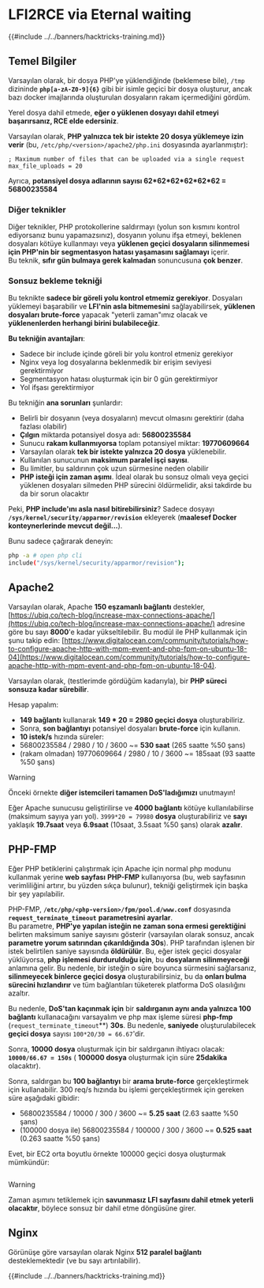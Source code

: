 # LFI2RCE via Eternal waiting

{{#include ../../banners/hacktricks-training.md}}

## Temel Bilgiler

Varsayılan olarak, bir dosya PHP'ye yüklendiğinde (beklemese bile), `/tmp` dizininde **`php[a-zA-Z0-9]{6}`** gibi bir isimle geçici bir dosya oluşturur, ancak bazı docker imajlarında oluşturulan dosyaların rakam içermediğini gördüm.

Yerel dosya dahil etmede, **eğer o yüklenen dosyayı dahil etmeyi başarırsanız, RCE elde edersiniz**.

Varsayılan olarak, **PHP yalnızca tek bir istekte 20 dosya yüklemeye izin verir** (bu, `/etc/php/<version>/apache2/php.ini` dosyasında ayarlanmıştır):
```
; Maximum number of files that can be uploaded via a single request
max_file_uploads = 20
```
Ayrıca, **potansiyel dosya adlarının sayısı 62\*62\*62\*62\*62\*62 = 56800235584**

### Diğer teknikler

Diğer teknikler, PHP protokollerine saldırmayı (yolun son kısmını kontrol ediyorsanız bunu yapamazsınız), dosyanın yolunu ifşa etmeyi, beklenen dosyaları kötüye kullanmayı veya **yüklenen geçici dosyaların silinmemesi için PHP'nin bir segmentasyon hatası yaşamasını sağlamayı** içerir.\
Bu teknik, **sıfır gün bulmaya gerek kalmadan** sonuncusuna **çok benzer**.

### Sonsuz bekleme tekniği

Bu teknikte **sadece bir göreli yolu kontrol etmemiz gerekiyor**. Dosyaları yüklemeyi başarabilir ve **LFI'nin asla bitmemesini** sağlayabilirsek, **yüklenen dosyaları brute-force** yapacak "yeterli zaman"ımız olacak ve **yüklenenlerden herhangi birini bulabileceğiz**.

**Bu tekniğin avantajları**:

- Sadece bir include içinde göreli bir yolu kontrol etmeniz gerekiyor
- Nginx veya log dosyalarına beklenmedik bir erişim seviyesi gerektirmiyor
- Segmentasyon hatası oluşturmak için bir 0 gün gerektirmiyor
- Yol ifşası gerektirmiyor

Bu tekniğin **ana sorunları** şunlardır:

- Belirli bir dosyanın (veya dosyaların) mevcut olmasını gerektirir (daha fazlası olabilir)
- **Çılgın** miktarda potansiyel dosya adı: **56800235584**
- Sunucu **rakam kullanmıyorsa** toplam potansiyel miktar: **19770609664**
- Varsayılan olarak **tek bir istekte yalnızca 20 dosya** yüklenebilir.
- Kullanılan sunucunun **maksimum paralel işçi sayısı**.
- Bu limitler, bu saldırının çok uzun sürmesine neden olabilir
- **PHP isteği için zaman aşımı**. İdeal olarak bu sonsuz olmalı veya geçici yüklenen dosyaları silmeden PHP sürecini öldürmelidir, aksi takdirde bu da bir sorun olacaktır

Peki, **PHP include'ını asla nasıl bitirebilirsiniz**? Sadece dosyayı **`/sys/kernel/security/apparmor/revision`** ekleyerek (**maalesef Docker konteynerlerinde mevcut değil...**).

Bunu sadece çağırarak deneyin:
```bash
php -a # open php cli
include("/sys/kernel/security/apparmor/revision");
```
## Apache2

Varsayılan olarak, Apache **150 eşzamanlı bağlantı** destekler, [https://ubiq.co/tech-blog/increase-max-connections-apache/](https://ubiq.co/tech-blog/increase-max-connections-apache/) adresine göre bu sayı **8000**'e kadar yükseltilebilir. Bu modül ile PHP kullanmak için şunu takip edin: [https://www.digitalocean.com/community/tutorials/how-to-configure-apache-http-with-mpm-event-and-php-fpm-on-ubuntu-18-04](https://www.digitalocean.com/community/tutorials/how-to-configure-apache-http-with-mpm-event-and-php-fpm-on-ubuntu-18-04).

Varsayılan olarak, (testlerimde gördüğüm kadarıyla), bir **PHP süreci sonsuza kadar sürebilir**.

Hesap yapalım:

- **149 bağlantı** kullanarak **149 \* 20 = 2980 geçici dosya** oluşturabiliriz.
- Sonra, **son bağlantıyı** potansiyel dosyaları **brute-force** için kullanın.
- **10 istek/s** hızında süreler:
- 56800235584 / 2980 / 10 / 3600 \~= **530 saat** (265 saatte %50 şans)
- (rakam olmadan) 19770609664 / 2980 / 10 / 3600 \~= 185saat (93 saatte %50 şans)

> [!WARNING]
> Önceki örnekte **diğer istemcileri tamamen DoS'ladığımızı** unutmayın!

Eğer Apache sunucusu geliştirilirse ve **4000 bağlantı** kötüye kullanılabilirse (maksimum sayıya yarı yol). `3999*20 = 79980` **dosya** oluşturabiliriz ve **sayı** yaklaşık **19.7saat** veya **6.9saat** (10saat, 3.5saat %50 şans) olarak **azalır**.

## PHP-FMP

Eğer PHP betiklerini çalıştırmak için Apache için normal php modunu kullanmak yerine **web sayfası** **PHP-FMP** kullanıyorsa (bu, web sayfasının verimliliğini artırır, bu yüzden sıkça bulunur), tekniği geliştirmek için başka bir şey yapılabilir.

PHP-FMP, **`/etc/php/<php-version>/fpm/pool.d/www.conf`** dosyasında **`request_terminate_timeout`** **parametresini** **ayarlar**.\
Bu parametre, **PHP'ye yapılan isteğin ne zaman sona ermesi gerektiğini** belirten maksimum saniye sayısını gösterir (varsayılan olarak sonsuz, ancak **parametre yorum satırından çıkarıldığında 30s**). PHP tarafından işlenen bir istek belirtilen saniye sayısında **öldürülür**. Bu, eğer istek geçici dosyalar yüklüyorsa, **php işlemesi durdurulduğu için**, bu **dosyaların silinmeyeceği** anlamına gelir. Bu nedenle, bir isteğin o süre boyunca sürmesini sağlarsanız, **silinmeyecek binlerce geçici dosya** oluşturabilirsiniz, bu da **onları bulma sürecini hızlandırır** ve tüm bağlantıları tüketerek platforma DoS olasılığını azaltır.

Bu nedenle, **DoS'tan kaçınmak için** bir **saldırganın aynı anda yalnızca 100 bağlantı** kullanacağını varsayalım ve php max işleme süresi **php-fmp** (`request_terminate_timeout`**) **30s**. Bu nedenle, **saniyede** oluşturulabilecek **geçici dosya** sayısı `100*20/30 = 66.67`'dir.

Sonra, **10000 dosya** oluşturmak için bir saldırganın ihtiyacı olacak: **`10000/66.67 = 150s`** ( **100000 dosya** oluşturmak için süre **25dakika** olacaktır).

Sonra, saldırgan bu **100 bağlantıyı** bir **arama brute-force** gerçekleştirmek için kullanabilir. 300 req/s hızında bu işlemi gerçekleştirmek için gereken süre aşağıdaki gibidir:

- 56800235584 / 10000 / 300 / 3600 \~= **5.25 saat** (2.63 saatte %50 şans)
- (100000 dosya ile) 56800235584 / 100000 / 300 / 3600 \~= **0.525 saat** (0.263 saatte %50 şans)

Evet, bir EC2 orta boyutlu örnekte 100000 geçici dosya oluşturmak mümkündür:

<figure><img src="../../images/image (240).png" alt=""><figcaption></figcaption></figure>

> [!WARNING]
> Zaman aşımını tetiklemek için **savunmasız LFI sayfasını dahil etmek yeterli olacaktır**, böylece sonsuz bir dahil etme döngüsüne girer.

## Nginx

Görünüşe göre varsayılan olarak Nginx **512 paralel bağlantı** desteklemektedir (ve bu sayı artırılabilir).

{{#include ../../banners/hacktricks-training.md}}
